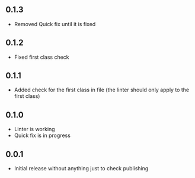 ## 0.1.3

* Removed Quick fix until it is fixed


## 0.1.2

* Fixed first class check


## 0.1.1

* Added check for the first class in file (the linter should only apply to the first class)


## 0.1.0

* Linter is working
* Quick fix is in progress


## 0.0.1

* Initial release without anything just to check publishing